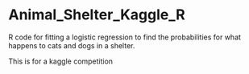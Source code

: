 # Animal_Shelter_Kaggle_R

R code for fitting a logistic regression to find the probabilities for what happens to cats and dogs in a shelter.

This is for a kaggle competition
